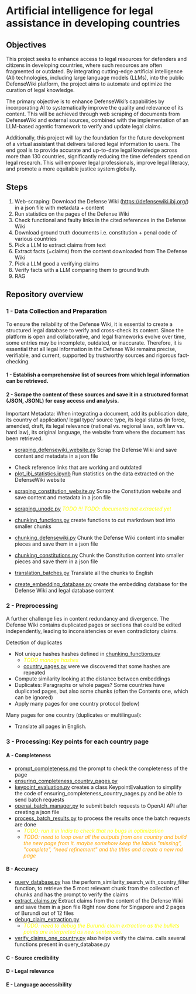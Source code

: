 # Artificial intelligence for legal assistance in developing countries

## Objectives

This project seeks to enhance access to legal resources for defenders and citizens in developing countries, where such resources are often fragmented or outdated. By integrating cutting-edge artificial intelligence (AI) technologies, including large language models (LLMs), into the public DefenseWiki platform, the project aims to automate and optimize the curation of legal knowledge.
 
The primary objective is to enhance DefenseWiki’s capabilities by incorporating AI to systematically improve the quality and relevance of its content. This will be achieved through web scraping of documents from DefenseWiki and external sources, combined with the implementation of an LLM-based agentic framework to verify and update legal claims.
 
Additionally, this project will lay the foundation for the future development of a virtual assistant that delivers tailored legal information to users. The end goal is to provide accurate and up-to-date legal knowledge across more than 130 countries, significantly reducing the time defenders spend on legal research. This will empower legal professionals, improve legal literacy, and promote a more equitable justice system globally.


## Steps

1. Web-scraping: Download the Defense Wiki (https://defensewiki.ibj.org/) in a json file with metadata + content
2. Run statistics on the pages of the Defense Wiki
3. Check functional and faulty links in the cited references in the Defense Wiki
4. Download ground truth documents i.e. constitution + penal code of various countries
5. Pick a LLM to extract claims from text
5. Extract facts (=claims) from the content downloaded from The Defense Wiki
6. Pick a LLM good a verifying claims
7. Verify facts with a LLM comparing them to ground truth
8. RAG


## Repository overview

### 1 - Data Collection and Preparation

To ensure the reliability of the Defense Wiki, it is essential to create a structured legal database to verify and cross-check its content. Since the platform is open and collaborative, and legal frameworks evolve over time, some entries may be incomplete, outdated, or inaccurate. Therefore, it is essential that all legal information in the Defense Wiki remains precise, verifiable, and current, supported by trustworthy sources and rigorous fact-checking.

#### 1 - Establish a comprehensive list of sources from which legal information can be retrieved. 

#### 2 - Scrape the content of these sources and save it in a structured format (JSON, JSONL) for easy access and analysis.

Important Metadata: When integrating a document, add its publication date, its country of application/ legal type/ source type, its legal status (in force, amended, draft, its legal relevance (national vs. regional laws, soft law vs. hard law), its original language, the website from where the document has been retrieved.

* [scraping_defensewiki_website.py](scripts/scraping_defensewiki_website.py) 
Scrap the Defense Wiki and save content and metadata in a json file
+ Check reference links that are working and outdated
+ [plot_ibj_statistics.ipynb](notebooks%2Fplot_ibj_statistics.ipynb)
Run statistics on the data extracted on the DefenseWiki website

* [scraping_constitution_website.py](scripts/scraping_constitution_website.py)
Scrap the Constitution website and save content and metadata in a json file

* [scraping_unodc.py](scripts/scraping_unodc.py) <font color="yellow">*TODO !!!*</font>
<font color="yellow">*TODO: documents not extracted yet*</font>

* [chunking_functions.py](src/chunking_functions.py)
create functions to cut markrdown text into smaller chunks

* [chunking_defensewiki.py](scripts/chunking_defensewiki.py)
Chunk the Defense Wiki content into smaller pieces and save them in a json file

* [chunking_constitutions.py](scripts/chunking_constitutions.py)
Chunk the Constitution content into smaller pieces and save them in a json file

* [translation_batches.py](scripts/translation_batches.py)
Translate all the chunks to English

* [create_embedding_database.py](scripts/create_embedding_database.py) create the embedding database for the Defense Wiki and legal database content

### 2 - Preprocessing

A further challenge lies in content redundancy and divergence. The Defense Wiki contains duplicated pages or sections that could be edited independently, leading to inconsistencies or even contradictory claims.

Detection of duplicates
* Not unique hashes
hashes defined in [chunking_functions.py](src/chunking_functions.py) 
  - <font color="yellow">*TODO manage hashes*</font>
  - [country_pages.py](scripts/country_pages.py) were we discovered that some hashes are repeated
* Compute similarity looking at the distance between embeddings
* Duplicates: Paragraphs or whole pages? Some countries have duplicated pages, but also some chunks (often the Contents one, which can be ignored)
* Apply many pages for one country protocol (below)


Many pages for one country (duplicates or multilingual): 
* Translate all pages in English. 


### 3 - Processing: Key points for each country page

#### A - Completeness
* [prompt_completeness.md](data/prompts/prompt_completeness.md) the prompt to check the completeness of the page
* [ensuring_completeness_country_pages.py](scripts/ensuring_completeness_country_pages.py)
* [keypoint_evaluation.py](scripts/keypoint_evaluation.py)  creates a class KeypointEvaluation to simplify the code of ensuring_completeness_country_pages.py and be able to send batch requests
* [openai_batch_manager.py](src%2Fopenai_batch_manager.py) to submit batch requests to OpenAI API after creating a json file
* [process_batch_results.py](scripts/process_batch_results.py) to process the results once the batch requests are done
  - <font color="yellow">*TODO: run it in India to check that no bugs in optimization*</font>
  - <font color="orange">*TODO: need to loop over all the outputs from one country and build the new page from it. maybe somehow keep the labels "missing", "complete", "need refinement" and the titles
and create a new md page*</font>

#### B - Accuracy
* [query_database.py](scripts/claim_verification.py) has the perform_similarity_search_with_country_filter function, to retrieve the 5 most relevant chunk from the collection of chunks
and has the prompt to verify the claims
*  [extract_claims.py](scripts/extract_claims.py)
Extract claims from the content of the Defense Wiki and save them in a json file
Right now done for Singapore and 2 pages of Burundi out of 12 files
* [debug_claim_extraction.py](scripts/debug_claim_extraction.py)
  - <font color="yellow">*TODO: need to debug the Burundi claim extraction as the bullets points are interpreted as new sentences.*</font>
* [verify_claims_one_country.py](scripts/verify_claims_one_country.py) also helps verify the claims. calls several functions present in query_database.py

#### C -  Source credibility 
#### D - Legal relevance
#### E - Language accessibility

